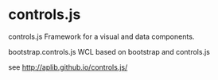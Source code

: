 # controls.js


controls.js 
Framework for a visual and data components.

bootstrap.controls.js
WCL based on bootstrap and controls.js

see
http://aplib.github.io/controls.js/